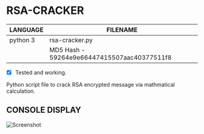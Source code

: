 # RSA-CRACKER

| LANGUAGE | FILENAME |
|--------  |----------|
|python 3  |rsa-cracker.py|
|| MD5 Hash - 59264e9e66447415507aac40377511f8 |

- [x] Tested and working.

Python script file to crack RSA encrypted message via mathmatical calculation.

## CONSOLE DISPLAY
![Screenshot](picture1.JPG) 

